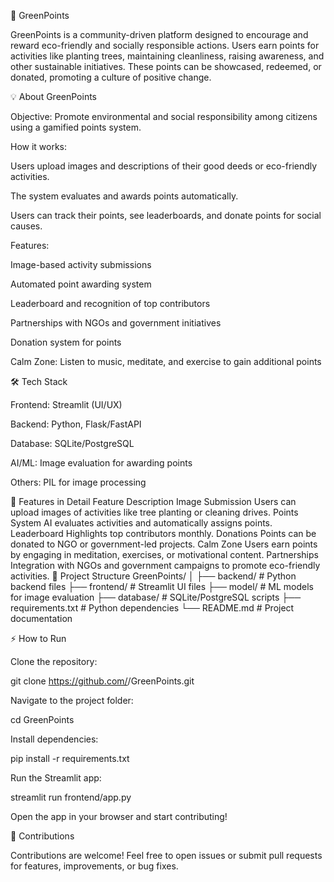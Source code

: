 🌿 GreenPoints

GreenPoints is a community-driven platform designed to encourage and reward eco-friendly and socially responsible actions. Users earn points for activities like planting trees, maintaining cleanliness, raising awareness, and other sustainable initiatives. These points can be showcased, redeemed, or donated, promoting a culture of positive change.

💡 About GreenPoints

Objective: Promote environmental and social responsibility among citizens using a gamified points system.

How it works:

Users upload images and descriptions of their good deeds or eco-friendly activities.

The system evaluates and awards points automatically.

Users can track their points, see leaderboards, and donate points for social causes.

Features:

Image-based activity submissions

Automated point awarding system

Leaderboard and recognition of top contributors

Partnerships with NGOs and government initiatives

Donation system for points

Calm Zone: Listen to music, meditate, and exercise to gain additional points

🛠️ Tech Stack

Frontend: Streamlit (UI/UX)

Backend: Python, Flask/FastAPI

Database: SQLite/PostgreSQL

AI/ML: Image evaluation for awarding points

Others: PIL for image processing

🚀 Features in Detail
Feature	Description
Image Submission	Users can upload images of activities like tree planting or cleaning drives.
Points System	AI evaluates activities and automatically assigns points.
Leaderboard	Highlights top contributors monthly.
Donations	Points can be donated to NGO or government-led projects.
Calm Zone	Users earn points by engaging in meditation, exercises, or motivational content.
Partnerships	Integration with NGOs and government campaigns to promote eco-friendly activities.
📁 Project Structure
GreenPoints/
│
├── backend/           # Python backend files
├── frontend/          # Streamlit UI files
├── model/             # ML models for image evaluation
├── database/          # SQLite/PostgreSQL scripts
├── requirements.txt   # Python dependencies
└── README.md          # Project documentation

⚡ How to Run

Clone the repository:

git clone https://github.com/<your-username>/GreenPoints.git


Navigate to the project folder:

cd GreenPoints


Install dependencies:

pip install -r requirements.txt


Run the Streamlit app:

streamlit run frontend/app.py


Open the app in your browser and start contributing!

🤝 Contributions

Contributions are welcome! Feel free to open issues or submit pull requests for features, improvements, or bug fixes.
